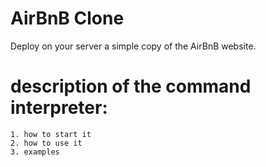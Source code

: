 # AirBnB Clone
Deploy on your server a simple copy of the AirBnB website.

# description of the command interpreter:
	1. how to start it
	2. how to use it
	3. examples
